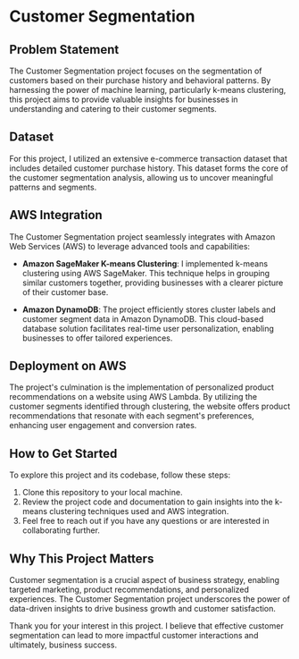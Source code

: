 # Customer Segmentation

## Problem Statement

The Customer Segmentation project focuses on the segmentation of customers based on their purchase history and behavioral patterns. By harnessing the power of machine learning, particularly k-means clustering, this project aims to provide valuable insights for businesses in understanding and catering to their customer segments.

## Dataset

For this project, I utilized an extensive e-commerce transaction dataset that includes detailed customer purchase history. This dataset forms the core of the customer segmentation analysis, allowing us to uncover meaningful patterns and segments.

## AWS Integration

The Customer Segmentation project seamlessly integrates with Amazon Web Services (AWS) to leverage advanced tools and capabilities:

- **Amazon SageMaker K-means Clustering**: I implemented k-means clustering using AWS SageMaker. This technique helps in grouping similar customers together, providing businesses with a clearer picture of their customer base.

- **Amazon DynamoDB**: The project efficiently stores cluster labels and customer segment data in Amazon DynamoDB. This cloud-based database solution facilitates real-time user personalization, enabling businesses to offer tailored experiences.

## Deployment on AWS

The project's culmination is the implementation of personalized product recommendations on a website using AWS Lambda. By utilizing the customer segments identified through clustering, the website offers product recommendations that resonate with each segment's preferences, enhancing user engagement and conversion rates.

## How to Get Started

To explore this project and its codebase, follow these steps:

1. Clone this repository to your local machine.
2. Review the project code and documentation to gain insights into the k-means clustering techniques used and AWS integration.
3. Feel free to reach out if you have any questions or are interested in collaborating further.

## Why This Project Matters

Customer segmentation is a crucial aspect of business strategy, enabling targeted marketing, product recommendations, and personalized experiences. The Customer Segmentation project underscores the power of data-driven insights to drive business growth and customer satisfaction.

Thank you for your interest in this project. I believe that effective customer segmentation can lead to more impactful customer interactions and ultimately, business success.
